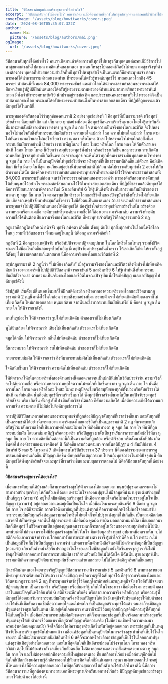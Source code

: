 ```yaml
---
title: 'วิปัสสนาดับทุกข์และสร้างสุขถาวรได้อย่างไร?'
excerpt: 'วิปัสสนาดับทุกข์ได้อย่างไร? คนเราเกิดมาแล้วต้องการหนีทุกข์ไปหาสุขกันทุกคนแต่ละคนก็มีวิธีการไปหาสุขแตกต่างกันไปตามความคิดเห็นของตนเอง บางคนก็หาสุขไปตลอดชีวิตยังไม่พบความสุขจริงๆที่ตัวเองต้องการ บุคคลที่ประสบความสำเร็จที่หนีทุกข์ไปหาสุขสำเร็จเป็นคนแรกก็คือพระพุทธเจ้า ต่อมาพระองค์ได้นำพระธรรมคำสอนของท่าน ที่พระองค์ได้ตรัสรู้ทางดับทุกข์ไว้ มาสอนชาวโลกถึง 45 พรรษา'
coverImage: '/assets/blog/howitworks/cover.jpeg'
date: '2024-08-16T05:35:07.322Z'
author:
  name: Mai
  picture: '/assets/blog/authors/mai.png'
ogImage:
  url: '/assets/blog/howitworks/cover.jpeg'
---
```


วิปัสสนาดับทุกข์ได้อย่างไร? คนเราเกิดมาแล้วต้องการหนีทุกข์ไปหาสุขกันทุกคนแต่ละคนก็มีวิธีการไปหาสุขแตกต่างกันไปตามความคิดเห็นของตนเอง บางคนก็หาสุขไปตลอดชีวิตยังไม่พบความสุขจริงๆที่ตัวเองต้องการ บุคคลที่ประสบความสำเร็จที่หนีทุกข์ไปหาสุขสำเร็จเป็นคนแรกก็คือพระพุทธเจ้า ต่อมาพระองค์ได้นำพระธรรมคำสอนของท่าน ที่พระองค์ได้ตรัสรู้ทางดับทุกข์ไว้ มาสอนชาวโลกถึง 45 พรรษา คำสอนมีทั้งหมด 84,000 พระธรรมขันธ์ และชาวโลกได้นำพระธรรมคำสอนของพระองค์ให้ศึกษาเรียนรู้ปฏิบัติฝึกฝนตนเองได้ตรัสรู้พระธรรมตามพระองค์ท่านแล้วมากมายเรียกว่าพระอรหันต์สาวก มีทั้งเจ้าฟ้าพระมหากษัตริย์ นักปราชญ์ราชบัณฑิต และประชาชนคนธรรมดาทั่วไป พระองค์จึงเป็นศาสดาเอกของโลก พระองค์ได้ตรัสพระธรรมคำสอนซึ่งเป็นทางสายเอกสายเดียว ที่ปฏิบัติถูกธรรมแล้วดับทุกข์ได้ในชาตินี้

พระพุทธองค์ตรัสสอนไว้ว่าทุกข์ของคนเรามี 2 อย่าง
ทุกข์อย่างที่ 1 คือทุกข์ที่เป็นธรรมชาติ หรือทุกข์อริยสัจจะ คือทุกข์ที่เกิด แก่ เจ็บ ตาย
ทุกข์อย่างที่สอง คือทุกข์ที่คนเราสร้างขึ้นมาเองโดยไม่รู้เท่าทันสิ่งที่มากระทบสัมผัสของตัวเรา ทางตา หู จมูก ลิ้น กาย ใจ ตามความเป็นจริงของโลกและชีวิต จึงไปหลงพอใจไม่พอใจกับสิ่งที่มากระทบสัมผัสตัวเรา ความพอใจแปลว่า โลภ ความไม่พอใจแปลว่า โกรธ ตามไม่ทันความพอใจและไม่พอใจเรียกว่า ความหลง หรือโมหะ ถ้าเราไปหลงพอใจไม่พอใจต่อสิ่งที่มากระทบสัมผัสเราอย่างนี้ เรียกว่า เราบำเพ็ญโลภะ โทสะ โมหะ หรือโลภ โกรธ หลง ให้กับตัวเราเองทันที โลภะ โทสะ โมหะ นี้เรียกว่า สมุทัยของทุกข์ทั้งปวง หรืออวิชชาเกิดขึ้น และกระบวนการเกิดดับตามหลักปฏิจจสมุปบาทก็เกิดขึ้นครบวงจรของทุกข์ จะเห็นได้ว่าทุกที่คนเราสร้างขึ้นทุกลมหายใจทางตา หู จมูก ลิ้น กาย ใจ นี้เป็นเหตุปัจจัยให้ทุกข์อริยสัจจะ หรือทุกข์ที่เป็นธรรมชาติเกิดขึ้นแก่ตัวเรา คือมีเกิด มีแก่ มีเจ็บ มีตาย ในที่สุด วนเวียนอยู่อย่างนี้นับภพนับชาติไม่ถ้วน ต่อไปเราจะดับทุกข์ทั้ง 2 อย่างให้กับตัวเราเองได้นั้น ต้องศึกษาพระธรรมคำสอนของพระพุทธเจ้าที่พระองค์ตรัสไว้ให้จบพระธรรมคำสอนทั้ง 84,000 พระธรรมขันธ์ก่อน จนเข้าใจพระธรรมคำสอนของพระองค์ว่า พระองค์ตรัสสอนทางดับทุกข์ให้กับมนุษย์ไว้อย่างไร พระองค์ตรัสบอกทางไว้ให้ในทางสายเอกสายเดียว ที่ปฏิบัติธรรมแล้วดับทุกข์ได้ คือการวิปัสสนาภาวนาพิจารณาขันธ์ 5 และอินทรีย์ 6 ให้รู้เห็นสิ่งทั้งปวงที่มากระทบสัมผัสตัวของเรา ทางตา หู จมูก ลิ้น กาย ใจ ตามความเป็นจริงของโลกและชีวิตในขณะปัจจุบันว่าสิ่งทั้งปวงไม่เที่ยงเกิดดับ เกิดจากเหตุปัจจัยมาประชุมกันชั่วคราว ไม่มีตัวตนเป็นของตนเอง ถ้าเราจะนำหลักธรรมคำสอนของพระพุทธเจ้าไปปฏิบัติฝึกฝนตนเองให้ดับทุกข์ได้ ต้องรู้เข้าใจด้วยว่าทุกข์ที่เราสร้างขึ้นนั้น สร้างด้วยความหลงหรือความเชื่อ จะดับทุกข์หรือจะดับความเชื่อได้ก็ต้องเอาความจริงมาดับ ความจริงที่จะดับความเชื่อได้นั้นต้องเป็นความจริงของโลกและชีวิต ที่พระพุทธเจ้าตรัสรู้ไว้คือกฎธรรมชาติ 2 กฎ

กฎแรกคือกฎไตรลักษณ์ อนิจจัง ทุกขัง อนัตตา เกิดขึ้น ตั้งอยู่ ดับไป ทุกสิ่งทุกอย่างในโลกนี้หรือโลกไหนๆ รวมทั้งชีวิตของเรา ทั้งหมดอยู่ในกฎนี้ นี่คือกฎความจริงข้อที่ 1

กฎอันที่ 2 คือกฎของเหตุปัจจัย หรืออิทัปปัจจยตาปฏิจจสมุปบาท ในโลกนี้หรือโลกไหนๆ รวมทั้งชีวิตของเราไม่มีอะไรเกิดขึ้นลอยๆหรือบังเอิญ มีเหตุปัจจัยมาประชุมกันชั่วคราว ให้เราเกิดก็เกิด ให้เราตั้งอยู่ก็ตั้งอยู่ ให้เราแตกสลายก็แตกสลาย นี่คือความจริงของโลกและชีวิตข้อที่ 2

สรุปกฎธรรมชาติ 2 กฎนี้ว่า “ไม่เที่ยง เกิดดับ”
เมื่อรู้ความจริงของโลกและชีวิตว่าสิ่งทั้งปวงไม่เที่ยงเกิดดับแล้ว เอาความจริงนี้ไปปฏิบัติวิปัสสนาพิจารณาขันธ์ 5 และอินทรีย์ 6 ให้รู้เท่าทันสิ่งที่มากระทบสัมผัสตัวของเรา ตามความเป็นจริงของโลกและชีวิตในขณะปัจจุบันเพื่อให้เกิดปัญญาและเอาปัญญาไปดับทุกข์ดังนี้

วิธีปฏิบัติ เริ่มตั้งแต่ตื่นนอนขึ้นมาก็ให้ฝึกสติดึงระลึก หรือลากเอาความจริงของโลกและชีวิตตามกฎธรรมชาติ 2 กฎนี้มาตั้งไว้ในใจก่อน ว่าทุกสิ่งทุกอย่างที่มากระทบตัวเราไม่เที่ยงเกิดดับตัวของเราก็ไม่เที่ยงเกิดดับ ใหม่เก่าแตกสลาย หนุ่มแก่ตาย จากนั้นอะไรมากระทบสัมผัสอินทรีย์ 6 คือตา หู จมูก ลิ้น กาย ใจ ให้พิจารณาดังนี้

ตาเห็นรูปอะไร ให้พิจารณาว่า
รูปไม่เที่ยงเกิดดับ ตัวของเราก็ไม่เที่ยงเกิดดับ

หูได้ยินเสียง ให้พิจารณาว่า
เสียงไม่เที่ยงเกิดดับ ตัวของเราไม่เที่ยงเกิดดับ

จมูกได้กลิ่น ให้พิจารณาว่า
กลิ่นไม่เที่ยงเกิดดับ ตัวของเราก็ไม่เที่ยงเกิดดับ

ลิ้นกระทบรส ให้พิจารณาว่า
รสไม่เที่ยงเกิดดับ ตัวของเราก็ไม่เที่ยงเกิดดับ

กายกระทบสัมผัส ให้พิจารณาว่า
สิ่งที่มากระทบสัมผัสไม่เที่ยงเกิดดับ ตัวของเราก็ไม่เที่ยงเกิดดับ

ใจคิดนึกขึ้นมา ให้พิจารณาว่า
ความคิดไม่เที่ยงเกิดดับ ตัวของเราก็ไม่เที่ยงเกิดดับ

ให้พิจารณาให้เห็นความจริงทั้งสองด้านอย่างนี้ตลอดเวลาจนเป็นปกตินิสัยในชีวิตประจำวัน ความจริงก็จะไปดับความเชื่อ หรือความหลงความพอใจความไม่พอใจที่เกิดขึ้นทางตา หู จมูก ลิ้น กาย ใจ มันคือความโลภ โกรธ หลง หรือโลภะ โทสะ โมหะ เหตุปัจจะโยหรือสมุทัยของทุกข์ทั้งปวงหรือดับอวิชชาได้ทันที ณ ที่มันเกิด นั่นคือดับทุกข์ที่เราสร้างขึ้นมาได้ ซึ่งทุกข์ที่เราสร้างขึ้นมานี้เป็นเหตุปัจจัยของทุกข์อริยสัจจะ หรือ เกิดขึ้น ตั้งอยู่ ดับไป เมื่อดับอวิชชาได้แล้ว ก็ดับความเกิดได้ เมื่อดับความเกิดได้ความแก่ ความเจ็บ ความตาย ก็ไม่มีต่อไปจึงดับทุกข์ถาวรได้

การปฏิบัติวิปัสสนาตามคำสอนของพระพุทธเจ้าที่ถูกต้องมีปัญญาดับทุกข์ที่เราสร้างขึ้นมา และดับทุกข์ที่เป็นธรรมชาติได้อย่างนี้เพราะเอาความจริงของโลกและชีวิตที่เป็นกฎธรรมชาติ 2 กฎ ที่พระพุทธเจ้าตรัสรู้ไว้มาดับความเชื่อที่เป็นความพอใจและไม่พอใจ ที่เกิดขึ้นทางตา หู จมูก ลิ้น กาย ใจ ทันทีที่ถูกกระทบสัมผัส โดยเอาสัมมาทิฏฐิหรือความจริง หรือปัญญา มาตั้งเป็นฐานรับการกระทบสัมผัสไว้ที่ตา หู จมูก ลิ้น กาย ใจ ความคิดที่เกิดต่อจากนี้ก็เป็นความคิดที่ถูกต้อง หรือดำริชอบ หรือสัมมาสังกัปปะ เกิดขึ้นต่อไป องค์ธรรมของมรรคมีองค์ 8 ก็เกิดขึ้นครบถ้วนตามมา จากนั้นสติปัฏฐาน 4 สัมมัปปธาน 4 อินทรีย์ 5 พละ 5 โพชฌงค์ 7 เกิดขึ้นครบโพธิปักขิยธรรม 37 ประการ นี่คือองค์ธรรมของการบรรลุมรรคผลนิพพานเกิดขึ้น มีปัญญาเกิดขึ้น ดับทุกข์ตั้งแต่ถูกกระทบไปจนถึงทุกข์ถาวรในชาติปัจจุบันนี้ คือดับทุกข์ได้ทั้งทุกข์อริยสัจจะและทุกข์ที่เราสร้างขึ้นและพบสุขถาวรตลอดไป นี่คือวิปัสสนาดับทุกข์ได้อย่างนี้

**วิปัสสนาสร้างสุขถาวรได้อย่างไร?**

เมื่อคนเราดับทุกข์ได้บ้างแล้วก็สามารถสร้างสุขให้ตัวเราเองได้ตลอดเวลา มนุษย์ปุถุชนคนธรรมดาไม่สามารถสร้างสุขจริงๆ ให้กับตัวเองได้เลย เพราะในใจของคนปุถุชนไม่มีข้อมูลที่นำมาปรุงแต่งสร้างสุขที่เป็นสัญญา (ความจำ) อยู่ในใจมีแต่ข้อมูลสร้างทุกข์ นั่นคือความพอใจหรือไม่พอใจบรรจุอยู่ในใจเป็นสัญญา (ความจำ) อยู่ตลอดเวลาและอยู่เต็มเปี่ยมในใจ เมื่อมีอะไรมากระทบอินทรีย์ 6 คือตา หู จมูก ลิ้น กาย ใจ สติก็จะระลึก ลากหรือดึงเอาข้อมูลที่ปรุงแต่งทุกข์ คือความพอใจหรือไม่พอใจออกมารับการกระทบสัมผัสทุกครั้ง ข้อมูลความพอใจหรือไม่พอใจก็จะไปปรุงแต่งทุกข์ให้เกิดขึ้น เป็นความคิดก่อนแล้วต่อไปเป็นคำพูด จากนั้นไปสู่การกระทำ เมื่อคิดผิด พูดผิด ทำผิด ผลออกตามมาก็ผิด เมื่อผลออกมาผิดก็เกิดทุกข์ ในชีวิตความเป็นอยู่ของปุถุชนคนธรรมดาก็จะตกอยู่ในวังวนของความทุกข์อย่างนี้ไปนับภพนับชาติไม่ถ้วน เพราะไม่มีข้อมูลสร้างสุขเก็บไว้ในใจ มีแต่ข้อมูลสร้างทุกข์ อุปมาเหมือนเราเห็น ก.ไก่ สติก็จะดึงเอาความจำคำว่า ก.ไก่ออกมารับการกระทบทางตา เราจึงรู้เข้าใจว่านี่คือ ก.ไก่ เพราะ ก.ไก่ เป็นข้อมูลที่ใจเก็บไว้เป็นสัญญา (ความจำ) แต่พอเราเห็นตัวหนังสือจีนสติก็ไปคว้าหาข้อมูลที่เป็นสัญญา (ความจำ) เกี่ยวกับตัวหนังสือจีนปรากฏว่าในใจของเราไม่มีข้อมูลตัวหนังสือจีนบรรจุอยู่ เราจึงไม่มีข้อมูลให้สติลากออกมารับการกระทบสัมผัส เราก็อ่านตัวหนังสือไม่ได้ฉันใด ก็ฉันนั้น สุขและทุกข์เป็นธรรมชาติเกิดจากเหตุปัจจัยมาประชุมกันชั่วคราวแล้วแตกสลาย ไม่ใช่โดยบังเอิญหรือเกิดขึ้นลอยๆ

ถ้าเราฝึกฝนตนเองโดยการเจริญปัญญาวิปัสสนาภาวนาพิจารณาขันธ์ 5 และอินทรีย์ 6 ตามทางสายเอกที่พระพุทธเจ้าตรัสบอกไว้ให้แล้ว เราก็จะมีปัญญาหรือความรู้ที่ได้ดับทุกข์ได้ คือรู้ความจริงของโลกและชีวิตตามกฎธรรมชาติ 2 กฎ ที่พระพุทธเจ้าตรัสรู้ไว้คือกฎไตรลักษณ์และกฎเหตุปัจจัย หรืออิทัปปัจจยตาปฏิจจสมุปบาท เป็นความจริง หรือปัญญา หรือสัมมาทิฐิ เก็บไว้ในใจของเรา เมื่อมีอะไรมากระทบตัวของเราในขณะปัจจุบันหรืออินทรีย์ 6 สติก็จะระลึกหรือดึง หรือลากเอาความจริง หรือปัญญา หรือความรู้ที่ดับทุกข์ได้ออกมารับการกระทบสัมผัสทุกครั้ง หรือแก้ปัญหาได้แล้ว มีเหตุปัจจัยปรุงแต่งสุขให้กับตัวของเราได้ทันทีเมื่อดับความเชื่อคือความพอใจและไม่พอใจ ที่เป็นข้อมูลสร้างทุกข์ได้แล้ว คนเราก็จะมีข้อมูลปรุงแต่งสร้างสุขเกิดขึ้นแทน เก็บอยู่เต็มใจของเรา คนเราก็จะมีชีวิตอยู่ด้วยปัญญาคือมีความรู้ที่ดับทุกข์ได้เก็บอยู่ในใจ เมื่อมีอะไรมากระทบสัมผัสตัวของเรา สติก็จะลากเอาข้อมูลที่เป็นจริงออกมาสร้างสุขหรือปรุงแต่งสุขให้กับตัวเองชีวิตของเราก็อยู่ด้วยปัญญาหรือความจริง (ไม่มีความเชื่อหรือความหลงมาครอบงำเคลือบคลุมบดบัง) จิตใจก็ผ่องใสมีความสุขจริงเกิดขึ้นทันทีอยู่ตลอดเวลา เพราะข้อมูลที่เป็นเหตุปัจจัยในการสร้างทุกข์ดับไปหมดแล้ว เหลือแต่ข้อมูลที่เป็นเหตุปัจจัยในการสร้างสุขเท่านั้นที่เก็บไว้ในใจของเรา เมื่อมีอะไรมากระทบสัมผัสอินทรีย์ 6 สติก็จะลากหรือระลึกเอาข้อมูลที่เก็บไว้ในใจออกมาปรุงแต่งสุขทันทีอยู่อย่างนี้ตลอดเวลา และในที่สุดจิตใจก็เป็นอิสระปลอดโปร่งจากโลภ โกรธ หลง หรืออวิชชา ต่อไปก็ไม่ต้องห่วงกังวลเกี่ยวกับตัวตนอีก ไม่ต้องคอยเสาะแสวงหาสิ่งเสพเสวยทางตา หู จมูก ลิ้น กาย ใจ และไม่ต้องคอยปกป้องความยิ่งใหญ่ของตนเอง ที่แบกถือเอาไว้อย่างเมื่อก่อนๆอีกต่อไป จิตใจก็เปิดกว้างแผ่ความรู้สึกอิสระออกไปทั่วสารทิศจิตใจก็มีแต่เมตตา กรุณา แผ่ขยายออกไป จะอยู่ที่ไหนอย่างไรก็มีความสุขตลอดเวลา ในที่สุดก็สร้างสุขถาวรให้กับตัวเองได้สำเร็จในชาตินี้ นี่คือการวิปัสสนาภาวนาที่ถูกต้องตามทางสายเอกที่พระพุทธเจ้าตรัสบอกทางไว้แล้ว มีปัญญาดับทุกข์และสร้างสุขถาวรให้กับตัวเองได้อย่างนี้
